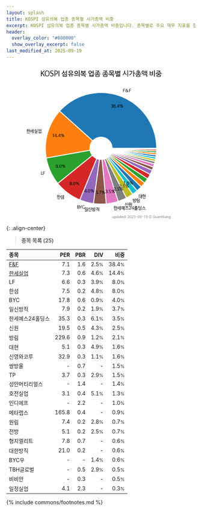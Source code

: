 ```yaml
---
layout: splash
title: KOSPI 섬유의복 업종 종목별 시가총액 비중
excerpt: KOSPI 섬유의복 업종 종목별 시가총액 비중입니다. 종목별로 주요 재무 지표를 함께 표시합니다.
header:
  overlay_color: "#800000"
  show_overlay_excerpt: false
last_modified_at: 2025-09-19
---
```



![KOSPI 섬유의복 업종 종목별 시가총액 비중](/stats/sector/images/kospi_업종_섬유의복_종목.png){: .align-center}


> **종목 목록 (25)**<a id="list"></a>

| **종목** | **PER** | **PBR** | **DIV** | **비중** |
| :------- | ------: | ------: | ------: | -------: |
| [F&F](/383220/) | 7.1 | 1.6 | 2.5<small>%</small> | 38.4<small>%</small> |
| [한세실업](/105630/) | 7.3 | 0.6 | 4.6<small>%</small> | 14.4<small>%</small> |
| LF | 6.6 | 0.3 | 3.9<small>%</small> | 8.0<small>%</small> |
| 한섬 | 7.5 | 0.2 | 4.8<small>%</small> | 8.0<small>%</small> |
| BYC | 17.8 | 0.6 | 0.9<small>%</small> | 4.0<small>%</small> |
| 일신방직 | 7.9 | 0.2 | 1.9<small>%</small> | 3.7<small>%</small> |
| 한세예스24홀딩스 | 35.3 | 0.3 | 6.1<small>%</small> | 3.5<small>%</small> |
| 신원 | 19.5 | 0.5 | 4.3<small>%</small> | 2.5<small>%</small> |
| 방림 | 229.6 | 0.9 | 1.2<small>%</small> | 2.1<small>%</small> |
| 대현 | 5.1 | 0.3 | 4.9<small>%</small> | 1.6<small>%</small> |
| 신영와코루 | 32.9 | 0.3 | 1.1<small>%</small> | 1.6<small>%</small> |
| 쌍방울 | - | 0.7 | - | 1.5<small>%</small> |
| TP | 3.7 | 0.3 | 2.9<small>%</small> | 1.5<small>%</small> |
| 성안머티리얼스 | - | 1.4 | - | 1.4<small>%</small> |
| 호전실업 | 3.1 | 0.4 | 5.1<small>%</small> | 1.3<small>%</small> |
| 인디에프 | - | 2.2 | - | 1.0<small>%</small> |
| 메타랩스 | 165.8 | 0.4 | - | 0.9<small>%</small> |
| 원림 | 7.4 | 0.2 | 2.8<small>%</small> | 0.7<small>%</small> |
| 전방 | 5.1 | 0.2 | 2.5<small>%</small> | 0.7<small>%</small> |
| 형지엘리트 | 7.8 | 0.7 | - | 0.6<small>%</small> |
| 대한방직 | 21.0 | 0.2 | - | 0.6<small>%</small> |
| BYC우 | - | - | 1.4<small>%</small> | 0.6<small>%</small> |
| TBH글로벌 | - | 0.5 | 2.9<small>%</small> | 0.5<small>%</small> |
| 비비안 | - | 0.3 | - | 0.5<small>%</small> |
| 일정실업 | 4.1 | 2.3 | - | 0.3<small>%</small> |

{% include commons/footnotes.md %}